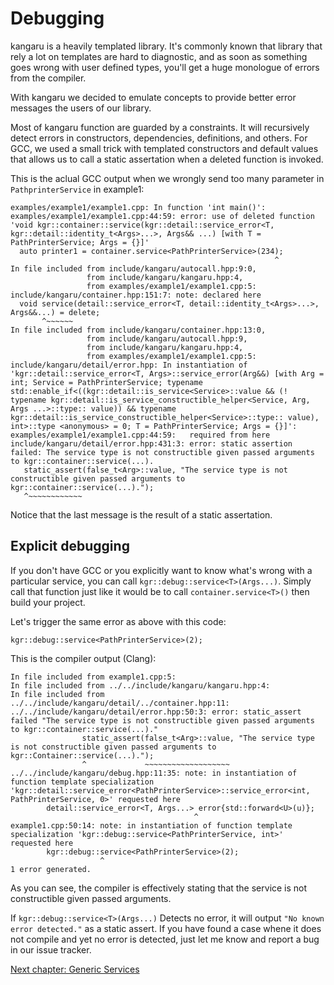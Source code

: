 Debugging
=========

kangaru is a heavily templated library. It's commonly known that library that rely a lot on templates are hard to diagnostic,
and as soon as something goes wrong with user defined types, you'll get a huge monologue of errors from the compiler.

With kangaru we decided to emulate concepts to provide better error messages the users of our library.

Most of kangaru function are guarded by a constraints. It will recursively detect errors in constructors, dependencies, definitions, and others.
For GCC, we used a small trick with templated constructors and default values that allows us to call a static assertation when a deleted function is invoked.

This is the aclual GCC output when we wrongly send too many parameter in `PathprinterService` in example1:

```
examples/example1/example1.cpp: In function 'int main()':
examples/example1/example1.cpp:44:59: error: use of deleted function 'void kgr::container::service(kgr::detail::service_error<T, kgr::detail::identity_t<Args>...>, Args&& ...) [with T = PathPrinterService; Args = {}]'
  auto printer1 = container.service<PathPrinterService>(234);
                                                           ^
In file included from include/kangaru/autocall.hpp:9:0,
                 from include/kangaru/kangaru.hpp:4,
                 from examples/example1/example1.cpp:5:
include/kangaru/container.hpp:151:7: note: declared here
  void service(detail::service_error<T, detail::identity_t<Args>...>, Args&&...) = delete;
       ^~~~~~~
In file included from include/kangaru/container.hpp:13:0,
                 from include/kangaru/autocall.hpp:9,
                 from include/kangaru/kangaru.hpp:4,
                 from examples/example1/example1.cpp:5:
include/kangaru/detail/error.hpp: In instantiation of 'kgr::detail::service_error<T, Args>::service_error(Arg&&) [with Arg = int; Service = PathPrinterService; typename std::enable_if<((kgr::detail::is_service<Service>::value && (! typename kgr::detail::is_service_constructible_helper<Service, Arg, Args ...>::type:: value)) && typename kgr::detail::is_service_constructible_helper<Service>::type:: value), int>::type <anonymous> = 0; T = PathPrinterService; Args = {}]':
examples/example1/example1.cpp:44:59:   required from here
include/kangaru/detail/error.hpp:431:3: error: static assertion failed: The service type is not constructible given passed arguments to kgr::container::service(...).
   static_assert(false_t<Arg>::value, "The service type is not constructible given passed arguments to kgr::container::service(...).");
   ^~~~~~~~~~~~~
```

Notice that the last message is the result of a static assertation.

## Explicit debugging

If you don't have GCC or you explicitly want to know what's wrong with a particular service, you can call `kgr::debug::service<T>(Args...)`.
Simply call that function just like it would be to call `container.service<T>()` then build your project. 

Let's trigger the same error as above with this code:

    kgr::debug::service<PathPrinterService>(2);

This is the compiler output (Clang):

    In file included from example1.cpp:5:
    In file included from ../../include/kangaru/kangaru.hpp:4:
    In file included from ../../include/kangaru/detail/../container.hpp:11:
    ../../include/kangaru/detail/error.hpp:50:3: error: static_assert failed "The service type is not constructible given passed arguments to kgr::container::service(...)."
                    static_assert(false_t<Arg>::value, "The service type is not constructible given passed arguments to kgr::Container::service(...).");
                    ^             ~~~~~~~~~~~~~~~~~~~
    ../../include/kangaru/debug.hpp:11:35: note: in instantiation of function template specialization 'kgr::detail::service_error<PathPrinterService>::service_error<int, PathPrinterService, 0>' requested here
            detail::service_error<T, Args...> error{std::forward<U>(u)};
                                             ^
    example1.cpp:50:14: note: in instantiation of function template specialization 'kgr::debug::service<PathPrinterService, int>' requested here
            kgr::debug::service<PathPrinterService>(2);
                        ^
    1 error generated.

As you can see, the compiler is effectively stating that the service is not constructible given passed arguments.

If `kgr::debug::service<T>(Args...)` Detects no error, it will output `"No known error detected."` as a static assert.
If you have found a case whene it does not compile and yet no error is detected, just let me know and report a bug in our issue tracker.

[Next chapter: Generic Services](section11_generic.md)
